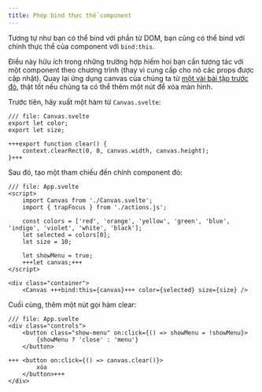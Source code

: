 ```yaml
---
title: Phép bind thực thể component
---
```


Tương tự như bạn có thể bind với phần tử DOM, bạn cũng có thể bind với chính thực thể của component với `bind:this`.

Điều này hữu ích trong những trường hợp hiếm hoi bạn cần tương tác với một component theo chương trình (thay vì cung cấp cho nó các props được cập nhật). Quay lại ứng dụng canvas của chúng ta từ [một vài bài tập trước đó](actions), thật tốt nếu chúng ta có thể thêm một nút để xóa màn hình.


Trước tiên, hãy xuất một hàm từ `Canvas.svelte`:

```svelte
/// file: Canvas.svelte
export let color;
export let size;

+++export function clear() {
	context.clearRect(0, 0, canvas.width, canvas.height);
}+++
```

Sau đó, tạo một tham chiếu đến chính component đó:

```svelte
/// file: App.svelte
<script>
	import Canvas from './Canvas.svelte';
	import { trapFocus } from './actions.js';

	const colors = ['red', 'orange', 'yellow', 'green', 'blue', 'indigo', 'violet', 'white', 'black'];
	let selected = colors[0];
	let size = 10;

	let showMenu = true;
	+++let canvas;+++
</script>

<div class="container">
	<Canvas +++bind:this={canvas}+++ color={selected} size={size} />
```

Cuối cùng, thêm một nút gọi hàm clear:

```svelte
/// file: App.svelte
<div class="controls">
	<button class="show-menu" on:click={() => showMenu = !showMenu}>
		{showMenu ? 'close' : 'menu'}
	</button>

+++	<button on:click={() => canvas.clear()}>
		xóa
	</button>+++
</div>
```